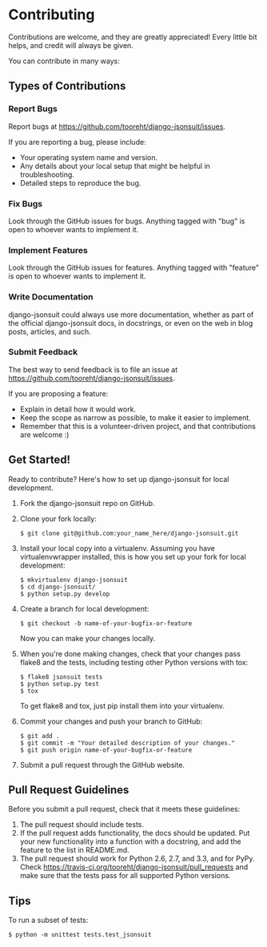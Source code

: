 # Contributing

Contributions are welcome, and they are greatly appreciated! Every
little bit helps, and credit will always be given.

You can contribute in many ways:

## Types of Contributions

### Report Bugs

Report bugs at <https://github.com/tooreht/django-jsonsuit/issues>.

If you are reporting a bug, please include:

-   Your operating system name and version.
-   Any details about your local setup that might be helpful in
    troubleshooting.
-   Detailed steps to reproduce the bug.

### Fix Bugs

Look through the GitHub issues for bugs. Anything tagged with "bug" is
open to whoever wants to implement it.

### Implement Features

Look through the GitHub issues for features. Anything tagged with
"feature" is open to whoever wants to implement it.

### Write Documentation

django-jsonsuit could always use more documentation, whether as part of
the official django-jsonsuit docs, in docstrings, or even on the web in
blog posts, articles, and such.

### Submit Feedback

The best way to send feedback is to file an issue at
<https://github.com/tooreht/django-jsonsuit/issues>.

If you are proposing a feature:

-   Explain in detail how it would work.
-   Keep the scope as narrow as possible, to make it easier to
    implement.
-   Remember that this is a volunteer-driven project, and that
    contributions are welcome :)

## Get Started!

Ready to contribute? Here's how to set up django-jsonsuit for local
development.

1.  Fork the django-jsonsuit repo on GitHub.
2.  Clone your fork locally:

        $ git clone git@github.com:your_name_here/django-jsonsuit.git

3.  Install your local copy into a virtualenv. Assuming you have
    virtualenvwrapper installed, this is how you set up your fork for
    local development:

        $ mkvirtualenv django-jsonsuit
        $ cd django-jsonsuit/
        $ python setup.py develop

4.  Create a branch for local development:

        $ git checkout -b name-of-your-bugfix-or-feature

    Now you can make your changes locally.

5.  When you're done making changes, check that your changes pass flake8
    and the tests, including testing other Python versions with tox:

        $ flake8 jsonsuit tests
        $ python setup.py test
        $ tox

    To get flake8 and tox, just pip install them into your virtualenv.

6.  Commit your changes and push your branch to GitHub:

        $ git add .
        $ git commit -m "Your detailed description of your changes."
        $ git push origin name-of-your-bugfix-or-feature

7.  Submit a pull request through the GitHub website.

## Pull Request Guidelines

Before you submit a pull request, check that it meets these guidelines:

1.  The pull request should include tests.
2.  If the pull request adds functionality, the docs should be updated.
    Put your new functionality into a function with a docstring, and add
    the feature to the list in README.md.
3.  The pull request should work for Python 2.6, 2.7, and 3.3, and for
    PyPy. Check
    <https://travis-ci.org/tooreht/django-jsonsuit/pull_requests> and
    make sure that the tests pass for all supported Python versions.

## Tips

To run a subset of tests:

    $ python -m unittest tests.test_jsonsuit
